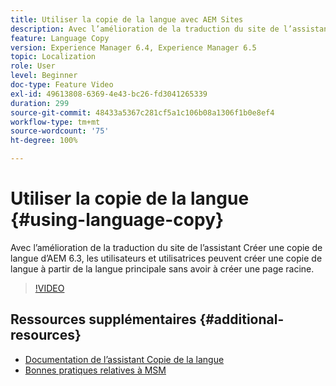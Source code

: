 ```yaml
---
title: Utiliser la copie de la langue avec AEM Sites
description: Avec l’amélioration de la traduction du site de l’assistant Créer une copie de langue d’AEM, les utilisateurs et utilisatrices peuvent créer une copie de langue à partir de la langue principale sans avoir à créer une page racine.
feature: Language Copy
version: Experience Manager 6.4, Experience Manager 6.5
topic: Localization
role: User
level: Beginner
doc-type: Feature Video
exl-id: 49613808-6369-4e43-bc26-fd3041265339
duration: 299
source-git-commit: 48433a5367c281cf5a1c106b08a1306f1b0e8ef4
workflow-type: tm+mt
source-wordcount: '75'
ht-degree: 100%

---
```


# Utiliser la copie de la langue {#using-language-copy}

Avec l’amélioration de la traduction du site de l’assistant Créer une copie de langue d’AEM 6.3, les utilisateurs et utilisatrices peuvent créer une copie de langue à partir de la langue principale sans avoir à créer une page racine.

>[!VIDEO](https://video.tv.adobe.com/v/17116?quality=12&learn=on)

## Ressources supplémentaires {#additional-resources}

* [Documentation de l’assistant Copie de la langue](https://experienceleague.adobe.com/docs/experience-manager-65/administering/introduction/tc-wizard.html?lang=fr)
* [Bonnes pratiques relatives à MSM](https://experienceleague.adobe.com/docs/experience-manager-65/administering/introduction/msm-best-practices.html?lang=fr)
